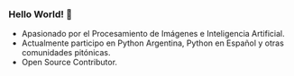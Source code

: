 ### Hello World! 👋
- Apasionado por el Procesamiento de Imágenes e Inteligencia Artificial.
- Actualmente participo en Python Argentina, Python en Español y otras comunidades pitónicas.
- Open Source Contributor.

